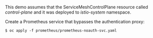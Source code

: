 This demo assumes that the ServiceMeshControlPlane resource called *control-plane* and it was deployed to *istio-system* namespace.

Create a Prometheus service that bypasses the authentication proxy:

```
$ oc apply -f prometheus/prometheus-noauth-svc.yaml
```
